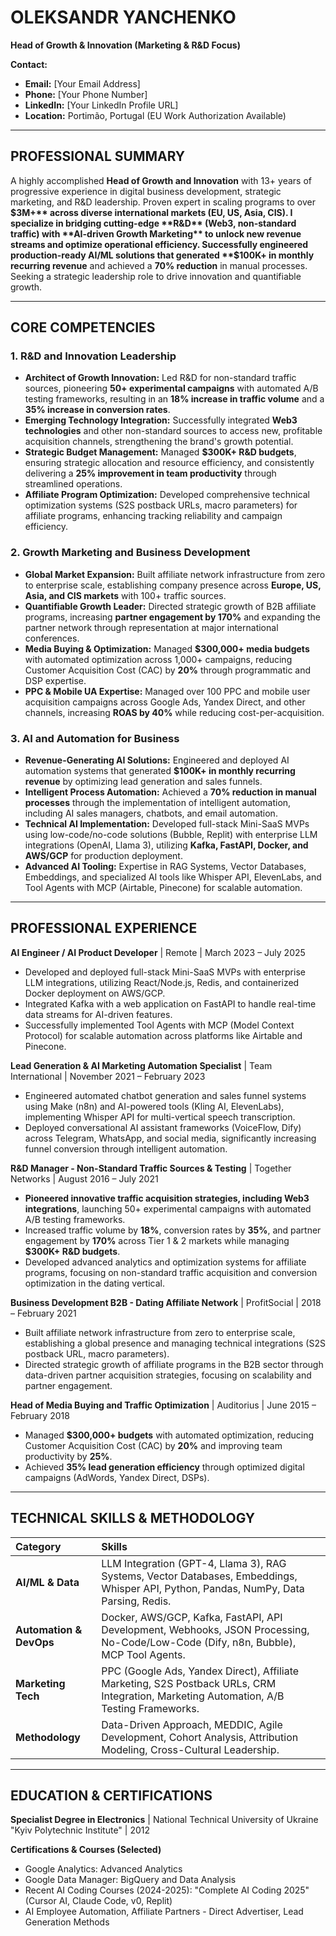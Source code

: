 # OLEKSANDR YANCHENKO

**Head of Growth & Innovation (Marketing & R&D Focus)**

**Contact:**
*   **Email:** [Your Email Address]
*   **Phone:** [Your Phone Number]
*   **LinkedIn:** [Your LinkedIn Profile URL]
*   **Location:** Portimão, Portugal (EU Work Authorization Available)

---

## PROFESSIONAL SUMMARY

A highly accomplished **Head of Growth and Innovation** with 13+ years of progressive experience in digital business development, strategic marketing, and R&D leadership. Proven expert in scaling programs to over **$3M+** across diverse international markets (EU, US, Asia, CIS). I specialize in bridging cutting-edge **R&D** (Web3, non-standard traffic) with **AI-driven Growth Marketing** to unlock new revenue streams and optimize operational efficiency. Successfully engineered production-ready AI/ML solutions that generated **$100K+ in monthly recurring revenue** and achieved a **70% reduction** in manual processes. Seeking a strategic leadership role to drive innovation and quantifiable growth.

---

## CORE COMPETENCIES

### 1. R&D and Innovation Leadership

*   **Architect of Growth Innovation:** Led R&D for non-standard traffic sources, pioneering **50+ experimental campaigns** with automated A/B testing frameworks, resulting in an **18% increase in traffic volume** and a **35% increase in conversion rates**.
*   **Emerging Technology Integration:** Successfully integrated **Web3 technologies** and other non-standard sources to access new, profitable acquisition channels, strengthening the brand's growth potential.
*   **Strategic Budget Management:** Managed **$300K+ R&D budgets**, ensuring strategic allocation and resource efficiency, and consistently delivering a **25% improvement in team productivity** through streamlined operations.
*   **Affiliate Program Optimization:** Developed comprehensive technical optimization systems (S2S postback URLs, macro parameters) for affiliate programs, enhancing tracking reliability and campaign efficiency.

### 2. Growth Marketing and Business Development

*   **Global Market Expansion:** Built affiliate network infrastructure from zero to enterprise scale, establishing company presence across **Europe, US, Asia, and CIS markets** with 100+ traffic sources.
*   **Quantifiable Growth Leader:** Directed strategic growth of B2B affiliate programs, increasing **partner engagement by 170%** and expanding the partner network through representation at major international conferences.
*   **Media Buying & Optimization:** Managed **$300,000+ media budgets** with automated optimization across 1,000+ campaigns, reducing Customer Acquisition Cost (CAC) by **20%** through programmatic and DSP expertise.
*   **PPC & Mobile UA Expertise:** Managed over 100 PPC and mobile user acquisition campaigns across Google Ads, Yandex Direct, and other channels, increasing **ROAS by 40%** while reducing cost-per-acquisition.

### 3. AI and Automation for Business

*   **Revenue-Generating AI Solutions:** Engineered and deployed AI automation systems that generated **$100K+ in monthly recurring revenue** by optimizing lead generation and sales funnels.
*   **Intelligent Process Automation:** Achieved a **70% reduction in manual processes** through the implementation of intelligent automation, including AI sales managers, chatbots, and email automation.
*   **Technical AI Implementation:** Developed full-stack Mini-SaaS MVPs using low-code/no-code solutions (Bubble, Replit) with enterprise LLM integrations (OpenAI, Llama 3), utilizing **Kafka, FastAPI, Docker, and AWS/GCP** for production deployment.
*   **Advanced AI Tooling:** Expertise in RAG Systems, Vector Databases, Embeddings, and specialized AI tools like Whisper API, ElevenLabs, and Tool Agents with MCP (Airtable, Pinecone) for scalable automation.

---

## PROFESSIONAL EXPERIENCE

**AI Engineer / AI Product Developer** | Remote | March 2023 – July 2025
*   Developed and deployed full-stack Mini-SaaS MVPs with enterprise LLM integrations, utilizing React/Node.js, Redis, and containerized Docker deployment on AWS/GCP.
*   Integrated Kafka with a web application on FastAPI to handle real-time data streams for AI-driven features.
*   Successfully implemented Tool Agents with MCP (Model Context Protocol) for scalable automation across platforms like Airtable and Pinecone.

**Lead Generation & AI Marketing Automation Specialist** | Team International | November 2021 – February 2023
*   Engineered automated chatbot generation and sales funnel systems using Make (n8n) and AI-powered tools (Kling AI, ElevenLabs), implementing Whisper API for multi-vertical speech transcription.
*   Deployed conversational AI assistant frameworks (VoiceFlow, Dify) across Telegram, WhatsApp, and social media, significantly increasing funnel conversion through intelligent automation.

**R&D Manager - Non-Standard Traffic Sources & Testing** | Together Networks | August 2016 – July 2021
*   **Pioneered innovative traffic acquisition strategies, including Web3 integrations**, launching 50+ experimental campaigns with automated A/B testing frameworks.
*   Increased traffic volume by **18%**, conversion rates by **35%**, and partner engagement by **170%** across Tier 1 & 2 markets while managing **$300K+ R&D budgets**.
*   Developed advanced analytics and optimization systems for affiliate programs, focusing on non-standard traffic acquisition and conversion optimization in the dating vertical.

**Business Development B2B - Dating Affiliate Network** | ProfitSocial | 2018 – February 2021
*   Built affiliate network infrastructure from zero to enterprise scale, establishing a global presence and managing technical integrations (S2S postback URL, macro parameters).
*   Directed strategic growth of affiliate programs in the B2B sector through data-driven partner acquisition strategies, focusing on scalability and partner engagement.

**Head of Media Buying and Traffic Optimization** | Auditorius | June 2015 – February 2018
*   Managed **$300,000+ budgets** with automated optimization, reducing Customer Acquisition Cost (CAC) by **20%** and improving team productivity by **25%**.
*   Achieved **35% lead generation efficiency** through optimized digital campaigns (AdWords, Yandex Direct, DSPs).

---

## TECHNICAL SKILLS & METHODOLOGY

| Category | Skills |
| :--- | :--- |
| **AI/ML & Data** | LLM Integration (GPT-4, Llama 3), RAG Systems, Vector Databases, Embeddings, Whisper API, Python, Pandas, NumPy, Data Parsing, Redis. |
| **Automation & DevOps** | Docker, AWS/GCP, Kafka, FastAPI, API Development, Webhooks, JSON Processing, No-Code/Low-Code (Dify, n8n, Bubble), MCP Tool Agents. |
| **Marketing Tech** | PPC (Google Ads, Yandex Direct), Affiliate Marketing, S2S Postback URLs, CRM Integration, Marketing Automation, A/B Testing Frameworks. |
| **Methodology** | Data-Driven Approach, MEDDIC, Agile Development, Cohort Analysis, Attribution Modeling, Cross-Cultural Leadership. |

---

## EDUCATION & CERTIFICATIONS

**Specialist Degree in Electronics** | National Technical University of Ukraine "Kyiv Polytechnic Institute" | 2012

**Certifications & Courses (Selected)**
*   Google Analytics: Advanced Analytics
*   Google Data Manager: BigQuery and Data Analysis
*   Recent AI Coding Courses (2024-2025): "Complete AI Coding 2025" (Cursor AI, Claude Code, v0, Replit)
*   AI Employee Automation, Affiliate Partners - Direct Advertiser, Lead Generation Methods
